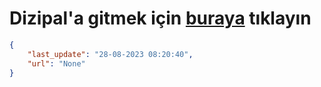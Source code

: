 # Dizipal'a gitmek için [buraya](None) tıklayın
    
```json
{
    "last_update": "28-08-2023 08:20:40",
    "url": "None"
}
```